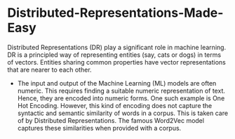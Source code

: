 # Distributed-Representations-Made-Easy
Distributed Representations (DR) play a significant role in machine learning. DR is a principled way of representing entities (say, cats or dogs) in terms of vectors.  Entities sharing common properties have  vector representations that are nearer to each other.

* The input and output of the Machine Learning (ML) models are often numeric. This requires finding a suitable numeric representation of text. Hence, they are encoded into numeric forms. One such example is One Hot Encoding. However, this kind of encoding does not capture the syntactic and semantic similarity of words in a corpus. This is taken care of by Distributed Representations. The famous Word2Vec model captures these similarities when provided with a corpus. 
